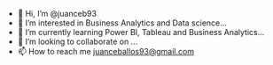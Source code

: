 - 👋 Hi, I’m @juanceb93
- 👀 I’m interested in Business Analytics and Data science...
- 🌱 I’m currently learning Power BI, Tableau and Business Analytics...
- 💞️ I’m looking to collaborate on ...
- 📫 How to reach me juanceballos93@gmail.com

<!---
juanceb93/juanceb93 is a ✨ special ✨ repository because its `README.md` (this file) appears on your GitHub profile.
You can click the Preview link to take a look at your changes.
--->
